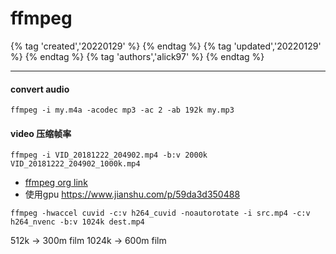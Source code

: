 # ffmpeg

{% tag 'created','20220129' %} {% endtag %} {% tag 'updated','20220129' %} {% endtag %} {% tag 'authors','alick97' %} {% endtag %}

---

#### convert audio
```
ffmpeg -i my.m4a -acodec mp3 -ac 2 -ab 192k my.mp3
```
#### video 压缩帧率
```
ffmpeg -i VID_20181222_204902.mp4 -b:v 2000k  VID_20181222_204902_1000k.mp4
```
- [ffmpeg org link](https://ffmpeg.org/ffmpeg.html)
- 使用gpu https://www.jianshu.com/p/59da3d350488
```
ffmpeg -hwaccel cuvid -c:v h264_cuvid -noautorotate -i src.mp4 -c:v h264_nvenc -b:v 1024k dest.mp4
```
512k -> 300m film
1024k -> 600m film
